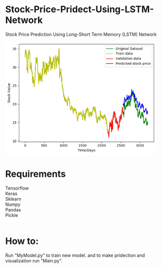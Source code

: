 # Stock-Price-Pridect-Using-LSTM-Network
Stock Price Prediction Using Long-Short Term Memory (LSTM) Network

![Alt text](Screenshots/stock.PNG?raw=true "Stock")

<H1>Requirements</H1>
Tensorflow<br>
Keras<br>
Sklearn<br>
Numpy<br>
Pandas<br>
Pickle<br>
<br>

<H1>How to:</H1>
Run "MyModel.py" to train new model. and to make pridection and visualization run "Main.py".
